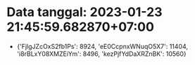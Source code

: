 # Data tanggal: 2023-01-23 21:45:59.682870+07:00

* {'FjlgJZcOxS2fb1Ps': 8924, 'eE0CcpnxWNuqO5X7': 11404, 'i8rBLxY08XMZEiYm': 8496, 'kezPjfYdDaXRZnBK': 10560}
